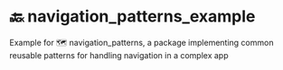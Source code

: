 # 🔙 navigation_patterns_example

Example for 🗺 navigation_patterns, a package implementing common reusable patterns for handling navigation in a complex app
